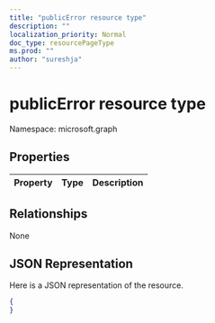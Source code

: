 ```yaml
---
title: "publicError resource type"
description: ""
localization_priority: Normal
doc_type: resourcePageType
ms.prod: ""
author: "sureshja"
---
```


# publicError resource type

Namespace: microsoft.graph

## Properties
|Property|Type|Description|
|:---|:---|:---|

## Relationships
None
## JSON Representation
Here is a JSON representation of the resource.
<!--{
  "blockType": "resource",
  "@odata.type": "microsoft.graph.publicError"
}-->
``` json
{
}
```